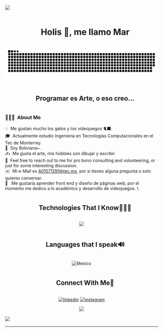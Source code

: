 
<!--horizontal divider(gradiant)-->
<img src="https://user-images.githubusercontent.com/73097560/115834477-dbab4500-a447-11eb-908a-139a6edaec5c.gif">

<!--h1 without bottom border-->
<div id="user-content-toc">
  <ul align="center">
    <summary><h1 style="display: inline-block"> Holis 👋, me llamo Mar</h1></summary>
  </ul>
</div>


<!--- snake -->
<div align="center">
  <img  src="https://github.com/1999AZZAR/1999AZZAR/blob/main/resources/img/grid-snake.svg"
       alt="snake" /></a>
</div>


<!--h2 without bottom border-->
<div id="user-content-toc">
  <ul align="center">
    <summary><h2 style="display: inline-block">Programar es Arte, o eso creo... </h2></summary>
  </ul>
</div>


<!--Intro start-->
### 👨🏻‍💻 &nbsp;About Me

💡 &nbsp;Me gustan mucho los gatos y los videojuegos 🐈‍⬛.\
🎓 &nbsp;Actualmente estudio Ingeniería en Tecnologías Computacionales en el Tec de Monterrey.\
🌱 &nbsp;Soy Boliviana~ .\
✍️ &nbsp;Me gusta el arte, mis hobbies son dibujar y escribir.\
💬 &nbsp;Feel free to reach out to me for pro bono consulting and volunteering, or just for some interesting discussion.\
✉️ &nbsp;Mi e-Mail es A01571291@tec.mx, por si tienes alguna pregunta o solo quieres conversar. \
📄 &nbsp; Me gustaría aprender front end y diseño de páginas web, por el momento me dedico a lo académico y desarrollo de videojuegos. \
<!--Intro end-->


<!--h1 without bottom border-->
<div id="user-content-toc">
  <ul align="center">
    <summary><h2 style="display: inline-block">Technologies That I Know👨🏻‍💻</h2></summary>
  </ul>
</div>
<!--tech stack icons-->
<p align="center">
  <a href="https://skillicons.dev">
    <img src="https://skillicons.dev/icons?i=blender,cs,cpp,css,discord,matlab,github,html,py,ps,r,replit,,unity,unreal,visualstudio,vscode&perline=6" />
  </a>
</p>

<!--h1 without bottom border-->
<div id="user-content-toc">
  <ul align="center">
    <summary><h2 style="display: inline-block">Languages that I speak🔊</h2></summary>
  </ul>
</div>

<!--banderas-->
<p align="center">
<a target="blank"><img align="center" src="[https://user-images.githubusercontent.com/88904952/234979284-68c11d7f-1acc-4f0c-ac78-044e1037d7b0.png](https://github.com/R4mS4n/R4mS4n/blob/fc75382b028e05856e31efc1a8b7397b790384a2/images/espa%C3%B1ol.png)" alt="Mexico" height="50" width="50" /></a> 


<!-- Connect with me -->
<!--h2 without bottom border-->
<div id="user-content-toc">
  <ul align="center">
    <summary><h2 style="display: inline-block">Connect With Me🤝</h2></summary>
  </ul>
</div>

<!--icons and links-->
<p align="center">
<a href="https://www.linkedin.com/in/samantha-mar-reyes-17a934254/" target="blank"><img align="center" src="https://user-images.githubusercontent.com/88904952/234979284-68c11d7f-1acc-4f0c-ac78-044e1037d7b0.png" alt="linkedin" height="50" width="50" /></a> 
<a href="https://instagram.com/r4ms4n?igshid=OGQ5ZDc2ODk2ZA==" target="blank"><img align="center" src="https://user-images.githubusercontent.com/88904952/234981169-2dd1e58f-4b7e-468c-8213-034ba62156c3.png" alt="instagram" height="50" width="50" /></a>
  
</p>


<!--profile visit count-->
<div align="center">
  
[![](https://visitcount.itsvg.in/api?id=R4mS4n&label=Profile%20Views&color=11&icon=5&pretty=false)](https://visitcount.itsvg.in)
  
</div>

<!--horizontal divider(gradiant)-->
<img src="https://user-images.githubusercontent.com/73097560/115834477-dbab4500-a447-11eb-908a-139a6edaec5c.gif">

----------------------------------------------------------------------

